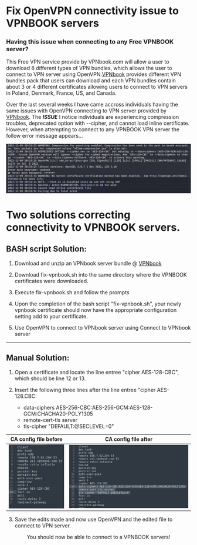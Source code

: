 # Fix OpenVPN connectivity issue to VPNBOOK servers

### Having this issue when connecting to any Free VPNBOOK server?

This Free VPN service provide by VPNbook.com will allow a user to download 8 different types of VPN bundles, which allows the user to connect to VPN server using OpenVPN.[VPNbook](https://www.vpnbook.com/freevpn) provides different VPN bundles pack that users can download and each VPN bundles contain about 3 or 4 different certificates allowing users to connect to VPN servers in Poland, Denmark, France, US, and Canada. 

Over the last several weeks I have came accross individuals having the same issues with OpenVPN connecting to VPN server provided by [VPNbook](https://www.vpnbook.com/freevpn). The ***ISSUE*** I notice individuals are experiencing compression troubles, deprecated option with --cipher, and cannot load inline certificate. However, when attempting to connect to any VPNBOOK VPN server the follow error message appears...

![Issue](https://github.com/1KevinFigueroa/openvpn-issues-vpnbook/blob/main/images/OpenVPN_issue_VPNbook.png)


# Two solutions correcting connectivity to VPNBOOK servers.
## BASH script Solution:
1. Download and unzip an VPNbook server bundle @ [VPNbook](https://www.vpnbook.com/freevpn)

2. Download fix-vpnbook.sh into the same directory where the VPNBOOK certificates were downloaded.

3. Execute fix-vpnbook.sh and follow the prompts

4. Upon the completion of the bash script "fix-vpnbook.sh", your newly vpnbook certificate should now have the appropriate configuration setting add to your certificate.

5. Use OpenVPN to connect to VPNbook server using Connect to VPNbook server  


------------------------------

## Manual Solution:
1. Open a certificate and locate the line entree "cipher AES-128-CBC", which should be line 12 or 13.

2. Insert the following three lines after the line entree "cipher AES-128.CBC:
   * data-ciphers AES-256-CBC:AES-256-GCM:AES-128-GCM:CHACHA20-POLY1305
   * remote-cert-tls server
   * tls-cipher "DEFAULT:@SECLEVEL=0"

|CA config file before | CA config file after
|-------|------|
|![Config Before](https://github.com/1KevinFigueroa/openvpn-issues-vpnbook/blob/main/images/manualInsert1.png) |![Config After](https://github.com/1KevinFigueroa/openvpn-issues-vpnbook/blob/main/images/manualInsert2.png) |
 

3. Save the edits made and now use OpenVPN and the edited file to connect to VPN server.

<p align="center">
You should now be able to connect to a VPNBOOK servers!
</p>
